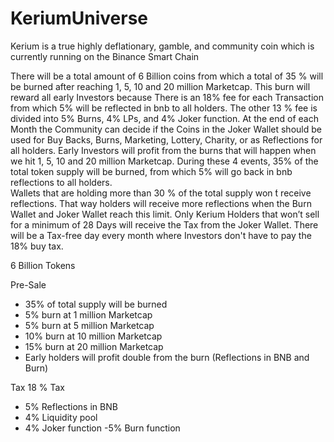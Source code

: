 # KeriumUniverse

Kerium is a true highly deflationary, gamble, and community coin which is 
currently running on the Binance Smart Chain

There will be a total amount of 6 Billion coins from which a total of 35 % will be 
burned after reaching 1, 5, 10 and 20 million Marketcap. This burn will reward all 
early Investors because There is an 18% fee for each Transaction from which 5% 
will be reflected in bnb to all holders. The other 13 % fee is divided into 5% 
Burns, 4% LPs, and 4% Joker function. At the end of each Month the Community 
can decide if the Coins in the Joker Wallet should be used for Buy Backs, Burns, 
Marketing, Lottery, Charity, or as Reflections for all holders. Early Investors will 
profit from the burns that will happen when we hit 1, 5, 10 and 20 million 
Marketcap. During these 4 events, 35% of the total token supply will be burned, 
from which 5% will go back in bnb reflections to all holders.  
Wallets that are holding more than 30 % of the total supply won ́t receive 
reflections. That way holders will receive more reflections when the Burn Wallet 
and Joker Wallet reach this limit. Only Kerium Holders that won’t sell for a 
minimum of 28 Days will receive the Tax from the Joker Wallet. There will be a 
Tax-free day every month where Investors don't have to pay the 18% buy tax. 

6 Billion Tokens 

Pre-Sale 
* 35% of total supply will be burned 
* 5% burn at 1 million Marketcap 
* 5% burn at 5 million Marketcap 
* 10% burn at 10 million Marketcap 
* 15% burn at 20 million Marketcap 
* Early holders will profit double from the burn (Reflections in BNB and 
Burn) 

Tax 
18 % Tax 
- 5% Reflections in BNB 
- 4% Liquidity pool 
- 4% Joker function 
 -5% Burn function
